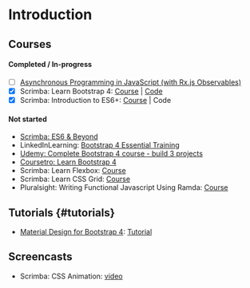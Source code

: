 # Introduction

## Courses

#### Completed / In-progress

* [ ] [Asynchronous Programming in JavaScript \(with Rx.js Observables\)](https://app.pluralsight.com/library/courses/asynchronous-javascript-rxjs-observables/table-of-contents)
* [x] Scrimba: Learn Bootstrap 4: [Course](https://scrimba.com/g/gbootstrap4) \| [Code](https://github.com/kozigh01/scrimba_learn_bootstrap_4)
* [x] Scrimba: Introduction to ES6+: [Course](https://scrimba.com/g/gintrotoes6) \| Code

#### Not started

* ​[Scrimba: ES6 & Beyond](https://scrimba.com/playlist/p4Mrt9)​
* LinkedInLearning: [Bootstrap 4 Essential Training](https://www.linkedin.com/learning/bootstrap-4-essential-training)​
* ​[Udemy: Complete Bootstrap 4 course - build 3 projects](https://www.udemy.com/bootstrap-4-tutorials/learn/v4/overview)​
* ​[Coursetro: Learn Bootstrap 4](https://coursetro.com/posts/code/130/Learn-Bootstrap-4-Final-in-2018-with-our-Free-Crash-Course)​
* Scrimba: Learn Flexbox: [Course](https://scrimba.com/g/gflexbox)
* Scrimba: Learn CSS Grid: [Course](https://scrimba.com/g/gR8PTE)
* Pluralsight: Writing Functional Javascript Using Ramda: [Course](https://app.pluralsight.com/library/courses/javascript-ramda-functional/table-of-contents)

## Tutorials {#tutorials}

* [Material Design for Bootstrap 4](https://mdbootstrap.com/): [Tutorial](https://mdbootstrap.com/bootstrap-tutorial/)​

## Screencasts

* Scrimba: CSS Animation: [video](https://scrimba.com/c/cast-1596)

